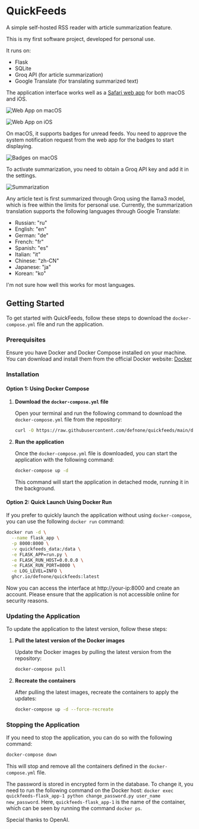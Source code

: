 # QuickFeeds
A simple self-hosted RSS reader with article summarization feature.

This is my first software project, developed for personal use.

It runs on:
- Flask
- SQLite
- Groq API (for article summarization)
- Google Translate (for translating summarized text)

The application interface works well as a [Safari web app](https://support.apple.com/en-kw/guide/safari/ibrw9e991864/mac) for both macOS and iOS.

![Web App on macOS](./assets/screen1.png)

![Web App on iOS](./assets/screen4.png)

On macOS, it supports badges for unread feeds. You need to approve the system notification request from the web app for the badges to start displaying.

![Badges on macOS](./assets/screen2.png)

To activate summarization, you need to obtain a Groq API key and add it in the settings.

![Summarization](./assets/screen3.gif)

Any article text is first summarized through Groq using the llama3 model, which is free within the limits for personal use. Currently, the summarization translation supports the following languages through Google Translate:

- Russian: "ru"
- English: "en"
- German: "de"
- French: "fr"
- Spanish: "es"
- Italian: "it"
- Chinese: "zh-CN"
- Japanese: "ja"
- Korean: "ko"

I'm not sure how well this works for most languages.

## Getting Started

To get started with QuickFeeds, follow these steps to download the `docker-compose.yml` file and run the application.

### Prerequisites

Ensure you have Docker and Docker Compose installed on your machine. You can download and install them from the official Docker website: [Docker](https://www.docker.com/)

### Installation

#### Option 1: Using Docker Compose

1. **Download the `docker-compose.yml` file**

   Open your terminal and run the following command to download the `docker-compose.yml` file from the repository:

   ```bash
   curl -O https://raw.githubusercontent.com/defnone/quickfeeds/main/docker-compose.yml
   ```

2. **Run the application**

   Once the `docker-compose.yml` file is downloaded, you can start the application with the following command:

   ```bash
   docker-compose up -d
   ```

   This command will start the application in detached mode, running it in the background.

#### Option 2: Quick Launch Using Docker Run

If you prefer to quickly launch the application without using `docker-compose`, you can use the following `docker run` command:

```bash
docker run -d \
  --name flask_app \
  -p 8000:8000 \
  -v quickfeeds_data:/data \
  -e FLASK_APP=run.py \
  -e FLASK_RUN_HOST=0.0.0.0 \
  -e FLASK_RUN_PORT=8000 \
  -e LOG_LEVEL=INFO \
  ghcr.io/defnone/quickfeeds:latest
```

Now you can access the interface at http://your-ip:8000 and create an account. Please ensure that the application is not accessible online for security reasons.

### Updating the Application

To update the application to the latest version, follow these steps:

1. **Pull the latest version of the Docker images**

   Update the Docker images by pulling the latest version from the repository:

   ```bash
   docker-compose pull
   ```

2. **Recreate the containers**

   After pulling the latest images, recreate the containers to apply the updates:

   ```bash
   docker-compose up -d --force-recreate
   ```

### Stopping the Application

If you need to stop the application, you can do so with the following command:

```bash
docker-compose down
```

This will stop and remove all the containers defined in the `docker-compose.yml` file.


The password is stored in encrypted form in the database. To change it, you need to run the following command on the Docker host: `docker exec quickfeeds-flask_app-1 python change_password.py user_name new_password`. Here, `quickfeeds-flask_app-1` is the name of the container, which can be seen by running the command `docker ps`.

Special thanks to OpenAI.